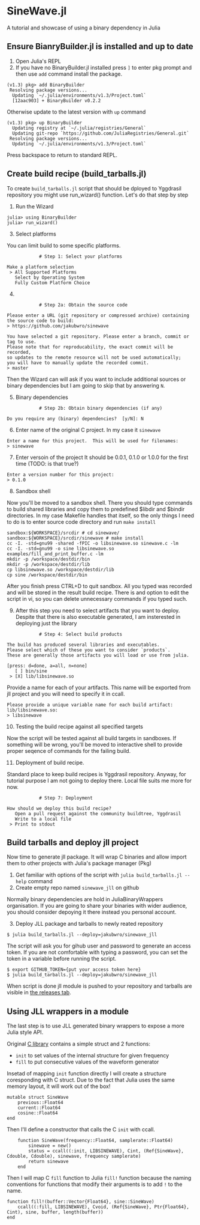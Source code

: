 # SineWave.jl
A tutorial and showcase of using a binary dependency in Julia

## Ensure BianryBuilder.jl is installed and up to date

1. Open Julia's REPL
2. If you have no BinaryBuilder.jl installed press `]` to enter pkg prompt and then use `add` command install the package.
```
(v1.3) pkg> add BinaryBuilder
 Resolving package versions...
  Updating `~/.julia/environments/v1.3/Project.toml`
  [12aac903] + BinaryBuilder v0.2.2
```
Otherwise update to the latest version with `up` command
```
(v1.3) pkg> up BinaryBuilder
  Updating registry at `~/.julia/registries/General`
  Updating git-repo `https://github.com/JuliaRegistries/General.git`
 Resolving package versions...
  Updating `~/.julia/environments/v1.3/Project.toml`
```

Press backspace to return to standard REPL.

## Create build recipe (build_tarballs.jl)

To create `build_tarballs.jl` script that should be dployed to Yggdrasil repository you might use run_wizard() function. Let's do that step by step

1. Run the Wizard
```
julia> using BinaryBuilder
julia> run_wizard()
```

3. Select platforms

You can limit build to some specific platforms.
```
			# Step 1: Select your platforms

Make a platform selection
 > All Supported Platforms
   Select by Operating System
   Fully Custom Platform Choice
```

4. 

```
			# Step 2a: Obtain the source code

Please enter a URL (git repository or compressed archive) containing the source code to build:
> https://github.com/jakubwro/sinewave
```

```
You have selected a git repository. Please enter a branch, commit or tag to use.
Please note that for reproducability, the exact commit will be recorded,
so updates to the remote resource will not be used automatically;
you will have to manually update the recorded commit.
> master
```

Then the Wizard can will ask if you want to include additional sources or binary dependencies but I am going to skip that by answering `N`.

5. Binary dependencies

```
			# Step 2b: Obtain binary dependencies (if any)

Do you require any (binary) dependencies?  [y/N]: N
```

6. Enter name of the original C project. In my case it `sinewave`
```
Enter a name for this project.  This will be used for filenames:
> sinewave
```

7. Enter versoin of the project
It should be 0.0.1, 0.1.0 or 1.0.0 for the first time (TODO: is that true?)
```
Enter a version number for this project:
> 0.1.0
```

8. Sandbox shell

Now you'll be moved to a sandbox shell. There you should type commands to build shared libraries and copy them to predefined $libdir and $bindir directories. In my case Makefile handles that itself, so the only things I need to do is to enter source code directory and run `make install`

```
sandbox:${WORKSPACE}/srcdir # cd sinewave/
sandbox:${WORKSPACE}/srcdir/sinewave # make install
cc -I. -std=gnu99 -shared -fPIC -o libsinewave.so sinewave.c -lm
cc -I. -std=gnu99 -o sine libsinewave.so examples/fill_and_print_buffer.c -lm
mkdir -p /workspace/destdir/bin
mkdir -p /workspace/destdir/lib
cp libsinewave.so /workspace/destdir/lib
cp sine /workspace/destdir/bin
```

After you finish press CTRL+D to quit sandbox. All you typed was recorded and will be stored in the result build recipe. There is and option to edit the script in vi, so you can delete unnecessary commands if you typed such.

9. After this step you need to select artifacts that you want to deploy. Despite that there is also executable generated, I am insterested in deploying just the library

```
			# Step 4: Select build products

The build has produced several libraries and executables.
Please select which of these you want to consider `products`.
These are generally those artifacts you will load or use from julia.

[press: d=done, a=all, n=none]
   [ ] bin/sine
 > [X] lib/libsinewave.so
```

Provide a name for each of your artifacts. This name will be exported from jll project and you will need to specify it in ccall.

```
Please provide a unique variable name for each build artifact:
lib/libsinewave.so:
> libsinewave
```

10. Testing the build recipe against all specified targets

Now the script will be tested against all build targets in sandboxes. If something will be wrong, you'll be moved to interactive shell to provide proper seqence of commands for the failing build.

11. Deployment of build recipe.

Standard place to keep build recipes is Yggdrasil repository. Anyway, for tutorial purpose I am not going to deploy there. Local file suits me more for now.

```
			# Step 7: Deployment

How should we deploy this build recipe?
   Open a pull request against the community buildtree, Yggdrasil
   Write to a local file
 > Print to stdout
```

## Build tarballs and deploy jll project

Now time to generate jll package. It will wrap C binaries and allow import them to other projects with Julia's package manager (Pkg)

1. Get familiar with options of the script with `julia build_tarballs.jl --help` command
2. Create empty repo named `sinewave_jll` on github

Normally binary dependencies are hold in JuliaBinaryWrappers organisation. If you are going to share your binaries with wider audience, you should consider depoying it there instead you personal account.

3. Deploy JLL package and tarballs to newly reated repository


```
$ julia build_tarballs.jl --deploy=jakubwro/sinewave_jll
```

The script will ask you for gihub user and password to generate an access token.
If you are not comfortable with typing a password, you can set the token in a variable before running the script.

```
$ export GITHUB_TOKEN={put your access token here}
$ julia build_tarballs.jl --deploy=jakubwro/sinewave_jll
```

When script is done jll module is pushed to your repository and tarballs are visible in [the releases tab](https://github.com/jakubwro/sinewave_jll/releases).

## Using JLL wrappers in a module

The last step is to use JLL generated binary wrappers to expose a more Julia style API.

Original [C library]() contains a simple struct and 2 functions:
-   `init` to set values of the internal structure for given frequency
-   `fill` to put consecutive values of the waveform generator

Insetad of mapping `init` function directly I will create a structure coresponding with C struct. Due to the fact that Julia uses the same memory layout, it will work out of the box!

```
mutable struct SineWave
    previous::Float64
    current::Float64
    cosine::Float64
end
```

Then I'll define a constructor that calls the C `init` with ccall.

```
    function SineWave(frequency::Float64, samplerate::Float64)
        sinewave = new()
        status = ccall((:init, LIBSINEWAVE), Cint, (Ref{SineWave}, Cdouble, Cdouble), sinewave, frequency samplerate)
        return sinewave
    end
```

Then I will map C `fill` function to Julia `fill!` function because the naming conventions for functions that modify their arguments is to add `!` to the name.

```
function fill!(buffer::Vector{Float64}, sine::SineWave)
    ccall((:fill, LIBSINEWAVE), Cvoid, (Ref{SineWave}, Ptr{Float64}, Cint), sine, buffer, length(buffer))
end

```